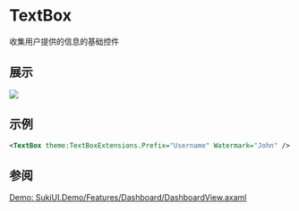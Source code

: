 # TextBox

收集用户提供的信息的基础控件

## 展示

<img src="/controls/inputs/textbox.gif"/>

## 示例

```xml
<TextBox theme:TextBoxExtensions.Prefix="Username" Watermark="John" />
```

## 参阅

[Demo: SukiUI.Demo/Features/Dashboard/DashboardView.axaml](https://github.com/kikipoulet/SukiUI/blob/main/SukiUI.Demo/Features/Dashboard/DashboardView.axaml)